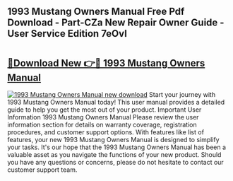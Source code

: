 ## 1993 Mustang Owners Manual Free Pdf Download - Part-CZa New Repair Owner Guide - User Service Edition 7eOvI

# <h2><a href="http://bc36224.oget.top/?id=1993+Mustang+Owners+Manual">🔗Download New 👉🔴 1993 Mustang Owners Manual</a></h2>

[![1993 Mustang Owners Manual new download](https://i.imgur.com/5g1atiW.png)](http://bc36224.oget.top/?id=1993+Mustang+Owners+Manual)
Start your journey with 1993 Mustang Owners Manual today! This user manual provides a detailed guide to help you get the most out of your product. Important User Information 1993 Mustang Owners Manual Please review the user information section for details on warranty coverage, registration procedures, and customer support options. With features like list of features, your new 1993 Mustang Owners Manual is designed to simplify your tasks. It's our hope that the 1993 Mustang Owners Manual has been a valuable asset as you navigate the functions of your new product. Should you have any questions or concerns, please do not hesitate to contact our customer support team.
